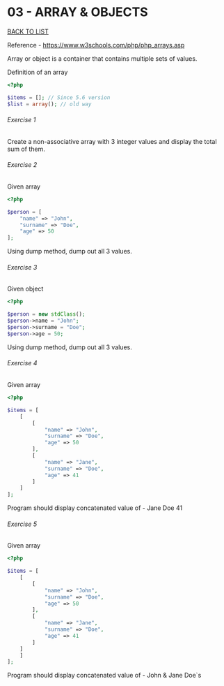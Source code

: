 # 03 - ARRAY & OBJECTS

[BACK TO LIST](/exercises/basics)

Reference - https://www.w3schools.com/php/php_arrays.asp  

Array or object is a container that contains multiple sets of values.  

Definition of an array
```php
<?php

$items = []; // Since 5.6 version
$list = array(); // old way
```

###### Exercise 1

Create a non-associative array with 3 integer values and display the total sum of them.

###### Exercise 2

Given array

```php
<?php

$person = [
    "name" => "John",
    "surname" => "Doe",
    "age" => 50
];
```

Using dump method, dump out all 3 values.

###### Exercise 3

Given object

```php
<?php

$person = new stdClass();
$person->name = "John";
$person->surname = "Doe";
$person->age = 50;
```

Using dump method, dump out all 3 values.

###### Exercise 4

Given array  
```php
<?php

$items = [
    [
        [
            "name" => "John",
            "surname" => "Doe",
            "age" => 50
        ],
        [
            "name" => "Jane",
            "surname" => "Doe",
            "age" => 41
        ]
    ]
];
```

Program should display concatenated value of - Jane Doe 41

###### Exercise 5

Given array  
```php
<?php

$items = [
    [
        [
            "name" => "John",
            "surname" => "Doe",
            "age" => 50
        ],
        [
            "name" => "Jane",
            "surname" => "Doe",
            "age" => 41
        ]
    ]
    ]
];
```

Program should display concatenated value of - John & Jane Doe`s
